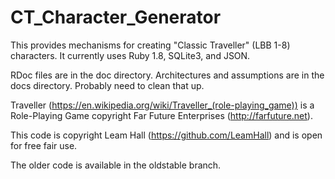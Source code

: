 CT_Character_Generator
======================

This provides mechanisms for creating "Classic Traveller" (LBB 1-8)
characters. It currently uses Ruby 1.8, SQLite3, and JSON. 

RDoc files are in the doc directory. Architectures and assumptions are
in the docs directory. Probably need to clean that up. 

Traveller (https://en.wikipedia.org/wiki/Traveller_(role-playing_game)) 
is a Role-Playing Game copyright Far Future Enterprises 
(http://farfuture.net). 

This code is copyright Leam Hall (https://github.com/LeamHall) and 
is open for free fair use.

The older code is available in the oldstable branch.
